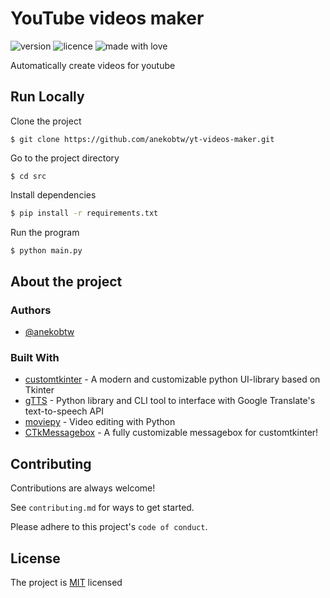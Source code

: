# YouTube videos maker
![version](https://img.shields.io/badge/Project_version-2.0.1-blue)
![licence](https://img.shields.io/badge/License-MIT-green)
![made with love](https://img.shields.io/badge/Made_with-Love-red)
 
Automatically create videos for youtube

## Run Locally
Clone the project

```
$ git clone https://github.com/anekobtw/yt-videos-maker.git
```

Go to the project directory

```
$ cd src
```

Install dependencies

```bash
$ pip install -r requirements.txt
```

Run the program

```bash
$ python main.py
```

## About the project
### Authors

- [@anekobtw](https://www.github.com/anekobtw) 
 ### Built With
- [customtkinter](https://github.com/TomSchimansky/CustomTkinter) - A modern and customizable python UI-library based on Tkinter
- [gTTS](https://github.com/pndurette/gTTS) - Python library and CLI tool to interface with Google Translate's text-to-speech API
- [moviepy](https://github.com/Zulko/moviepy) - Video editing with Python
- [CTkMessagebox](https://github.com/Akascape/CTkMessagebox) - A fully customizable messagebox for customtkinter!

## Contributing
Contributions are always welcome!

See `contributing.md` for ways to get started.

Please adhere to this project's `code of conduct`.

## License
The project is [MIT](https://choosealicense.com/licenses/mit/) licensed
